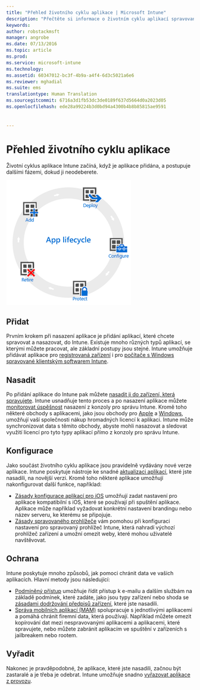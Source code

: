 ```yaml
---
title: "Přehled životního cyklu aplikace | Microsoft Intune"
description: "Přečtěte si informace o životním cyklu aplikací spravovaných pomocí Intune od jejich přidávání po jejich případné vyřazení z provozu."
keywords: 
author: robstackmsft
manager: angrobe
ms.date: 07/13/2016
ms.topic: article
ms.prod: 
ms.service: microsoft-intune
ms.technology: 
ms.assetid: 60347012-bc3f-4b9a-a4f4-6d3c5021a6e6
ms.reviewer: mghadial
ms.suite: ems
translationtype: Human Translation
ms.sourcegitcommit: 6716a3d1fb53dc3de0189f637d5664d0a2023d05
ms.openlocfilehash: ede28a99224b3d0bd94a4300b4b8b85815ae9591


---
```


# Přehled životního cyklu aplikace

Životní cyklus aplikace Intune začíná, když je aplikace přidána, a postupuje dalšími fázemi, dokud ji neodeberete.

![Životní cyklus aplikace](./media/app-lifecycle.png "the Intune app lifecycle")

## Přidat

Prvním krokem při nasazení aplikace je přidání aplikací, které chcete spravovat a nasazovat, do Intune. Existuje mnoho různých typů aplikací, se kterými můžete pracovat, ale základní postupy jsou stejné. Intune umožňuje přidávat aplikace pro [registrovaná zařízení](add-apps-for-mobile-devices-in-microsoft-intune.md) i pro [počítače s Windows spravované klientským softwarem Intune](add-apps-for-windows-pcs-in-microsoft-intune.md).

## Nasadit

Po přidání aplikace do Intune pak můžete [nasadit ji do zařízení, která spravujete](deploy-apps.md). Intune usnadňuje tento proces a po nasazení aplikace můžete [monitorovat úspěšnost](monitor-apps-in-microsoft-intune.md) nasazení z konzoly pro správu Intune. Kromě toho některé obchody s aplikacemi, jako jsou obchody pro [Apple](manage-ios-apps-you-purchased-through-a-volume-purchase-program-with-microsoft-intune.md) a [Windows](manage-apps-you-purchased-from-the-windows-store-for-business-with-microsoft-intune.md), umožňují vaší společnosti nákup hromadných licencí k aplikaci. Intune může synchronizovat data s těmito obchody, abyste mohli nasazovat a sledovat využití licencí pro tyto typy aplikací přímo z konzoly pro správu Intune.

## Konfigurace

Jako součást životního cyklu aplikace jsou pravidelně vydávány nové verze aplikace. Intune poskytuje nástroje ke snadné [aktualizaci aplikací](update-apps-using-microsoft-intune.md), které jste nasadili, na novější verzi. Kromě toho některé aplikace umožňují nakonfigurovat další funkce, například:
- [Zásady konfigurace aplikací pro iOS](configure-ios-apps-with-mobile-app-configuration-policies-in-microsoft-intune.md) umožňují zadat nastavení pro aplikace kompatibilní s iOS, které se používají při spuštění aplikace. Aplikace může například vyžadovat konkrétní nastavení brandingu nebo název serveru, ke kterému se připojuje.
- [Zásady spravovaného prohlížeče](manage-internet-access-using-managed-browser-policies.md) vám pomohou při konfiguraci nastavení pro spravovaný prohlížeč Intune, která nahradí výchozí prohlížeč zařízení a umožní omezit weby, které mohou uživatelé navštěvovat.

## Ochrana

Intune poskytuje mnoho způsobů, jak pomoci chránit data ve vašich aplikacích. Hlavní metody jsou následující:
- [Podmíněný přístup](restrict-access-to-email-and-o365-services-with-microsoft-intune.md) umožňuje řídit přístup k e-mailu a dalším službám na základě podmínek, které zadáte, jako jsou typy zařízení nebo shoda se [zásadami dodržování předpisů zařízení](introduction-to-device-compliance-policies-in-microsoft-intune.md), které jste nasadili.
- [Správa mobilních aplikací (MAM)](protect-app-data-using-mobile-app-management-policies-with-microsoft-intune.md) spolupracuje s jednotlivými aplikacemi a pomáhá chránit firemní data, která používají. Například můžete omezit kopírování dat mezi nespravovanými aplikacemi a aplikacemi, které spravujete, nebo můžete zabránit aplikacím ve spuštění v zařízeních s jailbreakem nebo rootem.

## Vyřadit

Nakonec je pravděpodobné, že aplikace, které jste nasadili, začnou být zastaralé a je třeba je odebrat. Intune umožňuje snadno [vyřazovat aplikace z provozu](retire-apps-using-microsoft-intune.md).



<!--HONumber=Jul16_HO4-->


